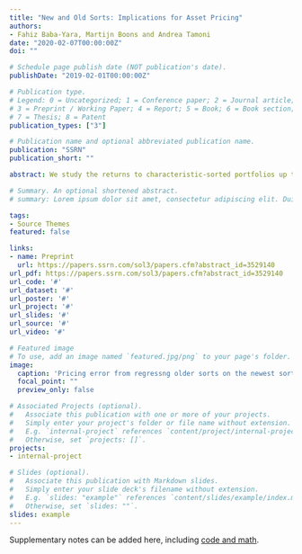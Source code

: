 ```yaml
---
title: "New and Old Sorts: Implications for Asset Pricing"
authors:
- Fahiz Baba-Yara, Martijn Boons and Andrea Tamoni
date: "2020-02-07T00:00:00Z"
doi: ""

# Schedule page publish date (NOT publication's date).
publishDate: "2019-02-01T00:00:00Z"

# Publication type.
# Legend: 0 = Uncategorized; 1 = Conference paper; 2 = Journal article;
# 3 = Preprint / Working Paper; 4 = Report; 5 = Book; 6 = Book section;
# 7 = Thesis; 8 = Patent
publication_types: ["3"]

# Publication name and optional abbreviated publication name.
publication: "SSRN"
publication_short: ""

abstract: We study the returns to characteristic-sorted portfolios up to five years after portfolio formation. Among a set of 56 characteristics, we find large pricing errors between the contemporaneous returns of new and old sorts, where new sorts use only the most recent observations of firm characteristics. These relative pricing errors are not captured by existing asset pricing models and have been overlooked by standard tests using only returns to new sorts. Thus, pricing errors across horizons provide new and powerful information to test asset pricing models. Further, we show that these pricing errors are strongly related to a characteristic's market beta and connected to the difference in return between new and old stocks in the characteristic-sorted portfolios. We argue that investors can improve the performance of characteristic-based strategies by considering past observations of firm characteristics.

# Summary. An optional shortened abstract.
# summary: Lorem ipsum dolor sit amet, consectetur adipiscing elit. Duis posuere tellus ac convallis placerat. Proin tincidunt magna sed ex sollicitudin condimentum.

tags:
- Source Themes
featured: false

links:
- name: Preprint
  url: https://papers.ssrn.com/sol3/papers.cfm?abstract_id=3529140
url_pdf: https://papers.ssrn.com/sol3/papers.cfm?abstract_id=3529140
url_code: '#'
url_dataset: '#'
url_poster: '#'
url_project: '#'
url_slides: '#'
url_source: '#'
url_video: '#'

# Featured image
# To use, add an image named `featured.jpg/png` to your page's folder. 
image:
  caption: 'Pricing error from regressng older sorts on the newest sorted characteristic portfolio'  
  focal_point: ""
  preview_only: false

# Associated Projects (optional).
#   Associate this publication with one or more of your projects.
#   Simply enter your project's folder or file name without extension.
#   E.g. `internal-project` references `content/project/internal-project/index.md`.
#   Otherwise, set `projects: []`.
projects:
- internal-project

# Slides (optional).
#   Associate this publication with Markdown slides.
#   Simply enter your slide deck's filename without extension.
#   E.g. `slides: "example"` references `content/slides/example/index.md`.
#   Otherwise, set `slides: ""`.
slides: example
--- 
```


Supplementary notes can be added here, including [code and math](https://sourcethemes.com/academic/docs/writing-markdown-latex/).
